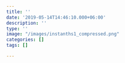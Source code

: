 ```yaml
---
title: ''
date: '2019-05-14T14:46:10.000+06:00'
description: ''
type: ''
image: "/images/instanths1_compressed.png"
categories: []
tags: []

---
```

